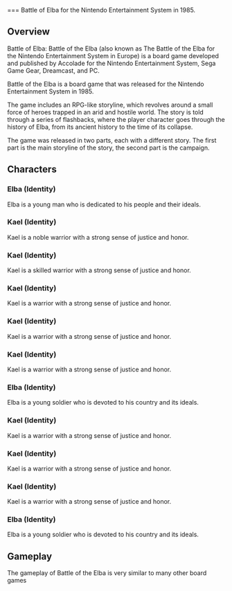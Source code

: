 
===
Battle of Elba for the Nintendo Entertainment System in 1985.

## Overview

Battle of Elba: Battle of the Elba (also known as The Battle of the Elba for the Nintendo Entertainment System in Europe) is a board game developed and published by Accolade for the Nintendo Entertainment System, Sega Game Gear, Dreamcast, and PC.

Battle of the Elba is a board game that was released for the Nintendo Entertainment System in 1985.

The game includes an RPG-like storyline, which revolves around a small force of heroes trapped in an arid and hostile world. The story is told through a series of flashbacks, where the player character goes through the history of Elba, from its ancient history to the time of its collapse.

The game was released in two parts, each with a different story. The first part is the main storyline of the story, the second part is the campaign.

## Characters

### Elba (Identity)

Elba is a young man who is dedicated to his people and their ideals.

### Kael (Identity)

Kael is a noble warrior with a strong sense of justice and honor.

### Kael (Identity)

Kael is a skilled warrior with a strong sense of justice and honor.

### Kael (Identity)

Kael is a warrior with a strong sense of justice and honor.

### Kael (Identity)

Kael is a warrior with a strong sense of justice and honor.

### Kael (Identity)

Kael is a warrior with a strong sense of justice and honor.

### Elba (Identity)

Elba is a young soldier who is devoted to his country and its ideals.

### Kael (Identity)

Kael is a warrior with a strong sense of justice and honor.

### Kael (Identity)

Kael is a warrior with a strong sense of justice and honor.

### Kael (Identity)

Kael is a warrior with a strong sense of justice and honor.

### Elba (Identity)

Elba is a young soldier who is devoted to his country and its ideals.

## Gameplay

The gameplay of Battle of the Elba is very similar to many other board games
